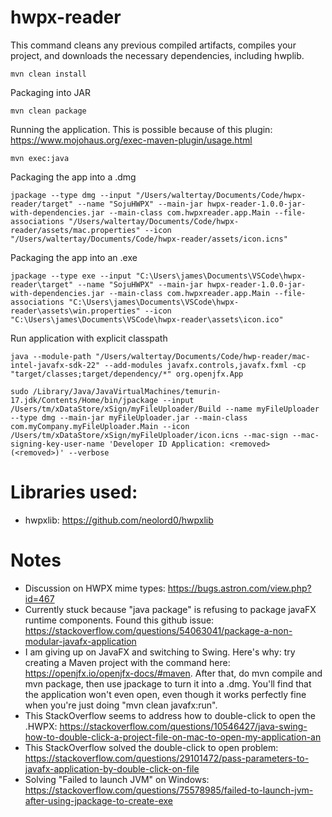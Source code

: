 # hwpx-reader
This command cleans any previous compiled artifacts, compiles your project, and downloads the necessary dependencies, including hwplib.
```
mvn clean install
```

Packaging into JAR
```
mvn clean package
```

Running the application. This is possible because of this plugin: https://www.mojohaus.org/exec-maven-plugin/usage.html
```
mvn exec:java
```

Packaging the app into a .dmg
```
jpackage --type dmg --input "/Users/waltertay/Documents/Code/hwpx-reader/target" --name "SojuHWPX" --main-jar hwpx-reader-1.0.0-jar-with-dependencies.jar --main-class com.hwpxreader.app.Main --file-associations "/Users/waltertay/Documents/Code/hwpx-reader/assets/mac.properties" --icon "/Users/waltertay/Documents/Code/hwpx-reader/assets/icon.icns"
```

Packaging the app into an .exe
```
jpackage --type exe --input "C:\Users\james\Documents\VSCode\hwpx-reader\target" --name "SojuHWPX" --main-jar hwpx-reader-1.0.0-jar-with-dependencies.jar --main-class com.hwpxreader.app.Main --file-associations "C:\Users\james\Documents\VSCode\hwpx-reader\assets\win.properties" --icon "C:\Users\james\Documents\VSCode\hwpx-reader\assets\icon.ico"
```

Run application with explicit classpath
```
java --module-path "/Users/waltertay/Documents/Code/hwp-reader/mac-intel-javafx-sdk-22" --add-modules javafx.controls,javafx.fxml -cp "target/classes;target/dependency/*" org.openjfx.App
```

```
sudo /Library/Java/JavaVirtualMachines/temurin-17.jdk/Contents/Home/bin/jpackage --input /Users/tm/xDataStore/xSign/myFileUploader/Build --name myFileUploader --type dmg --main-jar myFileUploader.jar --main-class com.myCompany.myFileUploader.Main --icon /Users/tm/xDataStore/xSign/myFileUploader/icon.icns --mac-sign --mac-signing-key-user-name 'Developer ID Application: <removed> (<removed>)' --verbose
```

# Libraries used:
- hwpxlib: https://github.com/neolord0/hwpxlib

# Notes
- Discussion on HWPX mime types: https://bugs.astron.com/view.php?id=467
- Currently stuck because "java package" is refusing to package javaFX runtime components. Found this github issue: https://stackoverflow.com/questions/54063041/package-a-non-modular-javafx-application
- I am giving up on JavaFX and switching to Swing. Here's why: try creating a Maven project with the command here: https://openjfx.io/openjfx-docs/#maven. After that, do mvn compile and mvn package, then use jpackage to turn it into a .dmg. You'll find that the application won't even open, even though it works perfectly fine when you're just doing "mvn clean javafx:run".
- This StackOverflow seems to address how to double-click to open the .HWPX: https://stackoverflow.com/questions/10546427/java-swing-how-to-double-click-a-project-file-on-mac-to-open-my-application-an
- This StackOverflow solved the double-click to open problem: https://stackoverflow.com/questions/29101472/pass-parameters-to-javafx-application-by-double-click-on-file
- Solving "Failed to launch JVM" on Windows: https://stackoverflow.com/questions/75578985/failed-to-launch-jvm-after-using-jpackage-to-create-exe